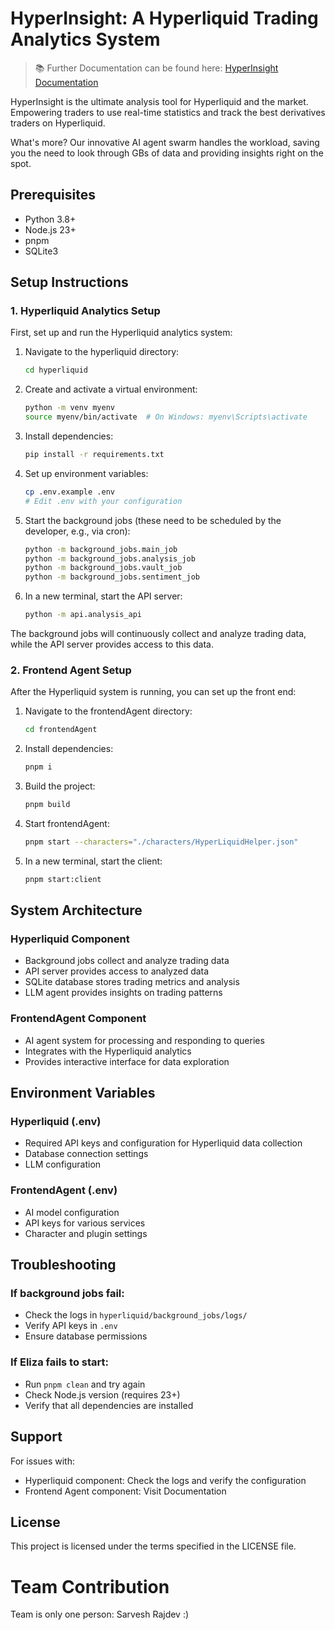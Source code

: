 # HyperInsight: A Hyperliquid Trading Analytics System



> 📚 Further Documentation can be found here: [HyperInsight Documentation](https://hyperinsight.gitbook.io/hyperinsight)

HyperInsight is the ultimate analysis tool for Hyperliquid and the market. Empowering traders to use real-time statistics and track the best derivatives traders on Hyperliquid.

What's more? Our innovative AI agent swarm handles the workload, saving you the need to look through GBs of data and providing insights right on the spot.

## Prerequisites

- Python 3.8+
- Node.js 23+
- pnpm
- SQLite3

## Setup Instructions

### 1. Hyperliquid Analytics Setup

First, set up and run the Hyperliquid analytics system:

1. Navigate to the hyperliquid directory:
   ```bash
   cd hyperliquid
   ```

2. Create and activate a virtual environment:
   ```bash
   python -m venv myenv
   source myenv/bin/activate  # On Windows: myenv\Scripts\activate
   ```

3. Install dependencies:
   ```bash
   pip install -r requirements.txt
   ```

4. Set up environment variables:
   ```bash
   cp .env.example .env
   # Edit .env with your configuration
   ```

5. Start the background jobs (these need to be scheduled by the developer, e.g., via cron):
   ```bash
   python -m background_jobs.main_job
   python -m background_jobs.analysis_job
   python -m background_jobs.vault_job
   python -m background_jobs.sentiment_job
   ```

6. In a new terminal, start the API server:
   ```bash
   python -m api.analysis_api
   ```

The background jobs will continuously collect and analyze trading data, while the API server provides access to this data.

### 2. Frontend Agent Setup

After the Hyperliquid system is running, you can set up the front end:

1. Navigate to the frontendAgent directory:
   ```bash
   cd frontendAgent
   ```

2. Install dependencies:
   ```bash
   pnpm i
   ```

3. Build the project:
   ```bash
   pnpm build
   ```

4. Start frontendAgent:
   ```bash
   pnpm start --characters="./characters/HyperLiquidHelper.json"
   ```

5. In a new terminal, start the client:
   ```bash
   pnpm start:client
   ```

## System Architecture

### Hyperliquid Component
- Background jobs collect and analyze trading data
- API server provides access to analyzed data
- SQLite database stores trading metrics and analysis
- LLM agent provides insights on trading patterns

### FrontendAgent Component
- AI agent system for processing and responding to queries
- Integrates with the Hyperliquid analytics
- Provides interactive interface for data exploration

## Environment Variables

### Hyperliquid (.env)
- Required API keys and configuration for Hyperliquid data collection
- Database connection settings
- LLM configuration

### FrontendAgent (.env)
- AI model configuration
- API keys for various services
- Character and plugin settings

## Troubleshooting

### If background jobs fail:
- Check the logs in `hyperliquid/background_jobs/logs/`
- Verify API keys in `.env`
- Ensure database permissions

### If Eliza fails to start:
- Run `pnpm clean` and try again
- Check Node.js version (requires 23+)
- Verify that all dependencies are installed

## Support

For issues with:
- Hyperliquid component: Check the logs and verify the configuration
- Frontend Agent component: Visit Documentation

## License

This project is licensed under the terms specified in the LICENSE file.


# Team Contribution
Team is only one person: Sarvesh Rajdev :)
